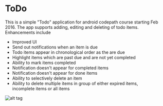 # ToDo

This is a simple "Todo" application for android codepath course starting Feb 2016. The app supports adding, editing and deleting of todo items. Enhancements include

* Improved UI
* Send out notifications when an item is due
* Todo items appear in chronological order as the are due
* Highlight items which are past due and are not yet completed
* Ability to mark items completed
* Notification doesn't appear for completed items
* Notification doesn't appear for done items
* Ability to selectively delete an item
* Ability to delete multiple items in group of either expired items, incomplete items or all items

![alt tag](https://github.com/deborshisaha/CronU/blob/master/CronU.gif)